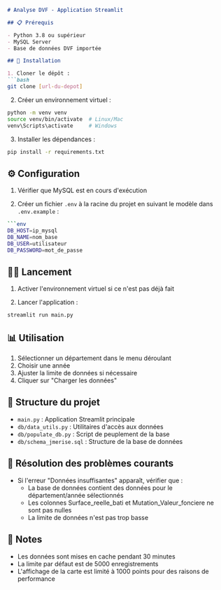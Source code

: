 ```markdown
# Analyse DVF - Application Streamlit

## 📋 Prérequis

- Python 3.8 ou supérieur
- MySQL Server
- Base de données DVF importée

## 🚀 Installation

1. Cloner le dépôt :
```bash
git clone [url-du-depot]
```

2. Créer un environnement virtuel :
```bash
python -m venv venv
source venv/bin/activate  # Linux/Mac
venv\Scripts\activate     # Windows
```

3. Installer les dépendances :
```bash
pip install -r requirements.txt
```

## ⚙️ Configuration

1. Vérifier que MySQL est en cours d'exécution

2. Créer un fichier `.env` à la racine du projet en suivant le modèle dans `.env.example` :
```bash
```env
DB_HOST=ip_mysql
DB_NAME=nom_base
DB_USER=utilisateur
DB_PASSWORD=mot_de_passe
```

## 🏃‍♂️ Lancement

1. Activer l'environnement virtuel si ce n'est pas déjà fait

2. Lancer l'application :
```bash
streamlit run main.py
```

## 📊 Utilisation

1. Sélectionner un département dans le menu déroulant
2. Choisir une année
3. Ajuster la limite de données si nécessaire
4. Cliquer sur "Charger les données"

## 📑 Structure du projet

- `main.py` : Application Streamlit principale
- `db/data_utils.py` : Utilitaires d'accès aux données
- `db/populate_db.py` : Script de peuplement de la base
- `db/schema_jmerise.sql` : Structure de la base de données

## 🚧 Résolution des problèmes courants

- Si l'erreur "Données insuffisantes" apparaît, vérifier que :
  - La base de données contient des données pour le département/année sélectionnés
  - Les colonnes Surface_reelle_bati et Mutation_Valeur_fonciere ne sont pas nulles
  - La limite de données n'est pas trop basse

## 📝 Notes

- Les données sont mises en cache pendant 30 minutes
- La limite par défaut est de 5000 enregistrements
- L'affichage de la carte est limité à 1000 points pour des raisons de performance
```